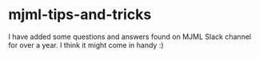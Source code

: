 # mjml-tips-and-tricks
I have added some questions and answers found on MJML Slack channel for over a year.
I think it might come in handy :)
